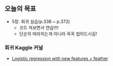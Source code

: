 ## 오늘의 목표
- 5장. 회귀 실습(p.338 ~ p.372)
	- 코드 쳐보면서 연습!!!!
	- 단순히 따라치는게 아니라 꼭꼭 씹어드시길!


### 회귀 Kaggle 커널
- [Logistic regression with new features + feather
](https://www.kaggle.com/graf10a/logistic-regression-with-new-features-feather)

